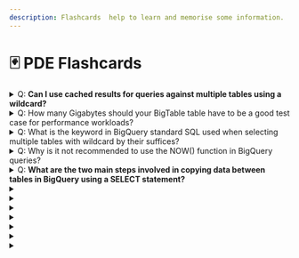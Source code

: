```yaml
---
description: Flashcards  help to learn and memorise some information.
---
```


# 🃏 PDE Flashcards



<details>

<summary>Q: <strong>Can I use cached results for queries against multiple tables using a wildcard?</strong></summary>

A: No, cached results are not supported for queries against multiple tables using a wildcard even if the Use Cached Results option is checked

[https://cloud.google.com/bigquery/docs/querying-wildcard-tables](https://cloud.google.com/bigquery/docs/querying-wildcard-tables)

</details>

<details>

<summary>Q: How many Gigabytes should your BigTable table have to be a good test case for performance workloads?</summary>

A: Use at least 100 GB for your workload tests

[https://cloud.google.com/bigtable/docs/performance](https://cloud.google.com/bigtable/docs/performance)

</details>

<details>

<summary>Q: What is the keyword in BigQuery standard SQL used when selecting multiple tables with wildcard by their suffices?</summary>

A: `_TABLE_SUFFIX`

&#x20;[https://cloud.google.com/bigquery/docs/querying-wildcard-tables](https://cloud.google.com/bigquery/docs/querying-wildcard-tables)

</details>

<details>

<summary>Q: Why is it not recommended to use the NOW() function in BigQuery queries?</summary>

A: Using the NOW() function can significantly impact query performance and cost, due to the overhead of retrieving the current timestamp from the server.

[https://cloud.google.com/bigquery/docs/reference/standard-sql/date\_functions](https://cloud.google.com/bigquery/docs/reference/standard-sql/date\_functions)

</details>

<details>

<summary>Q: <strong>What are the two main steps involved in copying data between tables in BigQuery using a SELECT statement?</strong></summary>

A: Create a new table schema and insert data from existing dataset to the new one using `INSERT SELECT` statement.

[https://blog.coupler.io/how-to-copy-bigquery-table/](https://blog.coupler.io/how-to-copy-bigquery-table/)&#x20;

</details>

<details>

<summary></summary>



</details>

<details>

<summary></summary>



</details>

<details>

<summary></summary>



</details>

<details>

<summary></summary>



</details>

<details>

<summary></summary>



</details>

<details>

<summary></summary>



</details>

<details>

<summary></summary>



</details>
